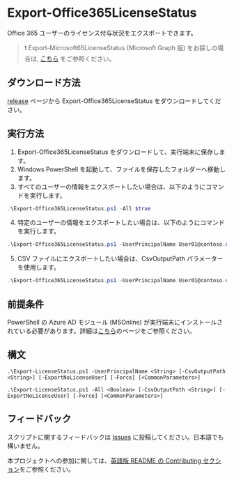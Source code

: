 # Export-Office365LicenseStatus

Office 365 ユーザーのライセンス付与状況をエクスポートできます。

> :exclamation: Export-Microsoft65LicenseStatus (Microsoft Graph 版) をお探しの場合は, [こちら](READMEs.md) をご参照ください。

## ダウンロード方法

[release](https://github.com/microsoft/Export-Microsoft365LicenseStatus/releases/tag/v1.0) ページから Export-Office365LicenseStatus をダウンロードしてください。

## 実行方法

1. Export-Office365LicenseStatus をダウンロードして、実行端末に保存します。
2. Windows PowerShell を起動して、ファイルを保存したフォルダーへ移動します。
3. すべてのユーザーの情報をエクスポートしたい場合は、以下のようにコマンドを実行します。

  ~~~powershell
.\Export-Office365LicenseStatus.ps1 -All $true
  ~~~

4. 特定のユーザーの情報をエクスポートしたい場合は、以下のようにコマンドを実行します。

  ~~~powershell
.\Export-Office365LicenseStatus.ps1 -UserPrincipalName User01@contoso.onmicrosoft.com
  ~~~

5. CSV ファイルにエクスポートしたい場合は、CsvOutputPath パラメーターを使用します。

  ~~~powershell
.\Export-Office365LicenseStatus.ps1 -UserPrincipalName User01@contoso.onmicrosoft.com -CsvOutputPath C:\temp\exporttest.csv
  ~~~

## 前提条件

PowerShell の Azure AD モジュール (MSOnline) が実行端末にインストールされている必要があります。詳細は[こちら](https://docs.microsoft.com/en-us/powershell/module/msonline/?view=azureadps-1.0)のページをご参照ください。

## 構文

```
.\Export-LicenseStatus.ps1 -UserPrincipalName <String> [-CsvOutputPath <String>] [-ExportNoLicenseUser] [-Force] [<CommonParameters>]
```

```
.\Export-LicenseStatus.ps1 -All <Boolean> [-CsvOutputPath <String>] [-ExportNoLicenseUser] [-Force] [<CommonParameters>]
```

## フィードバック

スクリプトに関するフィードバックは [Issues](https://github.com/Microsoft/Export-Office365LicenseStatus/issues) に投稿してください。日本語でも構いません。

本プロジェクトへの参加に関しては、[英語版 README の Contributing セクション](https://github.com/Microsoft/Export-Office365LicenseStatus/#contributing)をご参照ください。